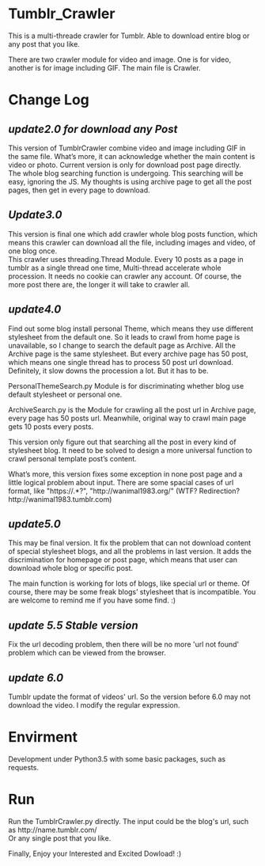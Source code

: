 # Tumblr_Crawler
This is a multi-threade crawler for Tumblr. Able to download entire blog or any post that you like.

There are two crawler module for video and image.
One is for video, another is for image including GIF.
The main file is Crawler.

# Change Log

## *update2.0 for download any Post*
This version of TumblrCrawler combine video and image including GIF in the same file. What’s more, it can acknowledge whether the main content is video or photo. Current version is only for download post page directly.   
The whole blog searching function is undergoing. This searching will be easy, ignoring the JS. My thoughts is using archive page to get all the post pages, then get in every page to download.

## *Update3.0*
This version is final one which add crawler whole blog posts function, which means this crawler can download all the file, including images and video, of one blog once.   
This crawler uses threading.Thread Module. Every 10 posts as a page in tumblr as a single thread one time, Multi-thread accelerate whole procession. It needs no cookie can crawler any account. Of course, the more post there are, the longer it will take to crawler all.

## *update4.0*
Find out some blog install personal Theme, which means they use different stylesheet from the default one. So it leads to crawl from home page is unavailable, so I change to search the default page as Archive. All the Archive page is the same stylesheet. But every archive page has 50 post, which means one single thread has to process 50 post url download. Definitely, it slow downs the procession a lot. But it has to be.

PersonalThemeSearch.py Module is for discriminating whether blog use default stylesheet or personal one.

ArchiveSearch.py is the Module for crawling all the post url in Archive page, every page has 50 posts url. Meanwhile, original way to crawl main page gets 10 posts every posts.

This version only figure out that searching all the post in every kind of stylesheet blog. It need to be solved to design a more universal function to crawl personal template post’s content.

What’s more, this version fixes some exception in none post page and a little logical problem about input. There are some spacial cases of url format, like "https:\//.\*?", "http:\//wanimal1983.org/" (WTF? Redirection? http:\//wanimal1983.tumblr.com)

## *update5.0*
This may be final version. It fix the problem that can not download content of special stylesheet blogs, and all the problems in last version. It adds the discrimination for homepage or post page, which means that user can download whole blog or specific post.  

The main function is working for  lots of blogs, like special url or theme. Of course, there may be some freak blogs’ stylesheet that is incompatible. You are welcome to remind me if you have some find. :)

## *update 5.5 Stable version*
Fix the url decoding problem, then there will be no more 'url not found' problem which can be viewed from the browser.

## *update 6.0*
Tumblr update the format of videos' url. So the version before 6.0 may not download the video. I modify the  regular expression.

# Envirment
Development under Python3.5 with some basic packages, such as requests.  
# Run
Run the TumblrCrawler.py directly.
The input could be the blog's url, such as http:\/\/name.tumblr.com/  
Or any single post that you like.

Finally, Enjoy your Interested and Excited Dowload! :)
